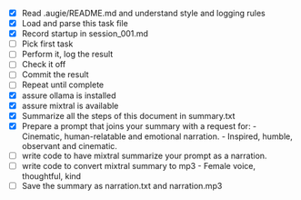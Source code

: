 - [x] Read .augie/README.md and understand style and logging rules
- [x] Load and parse this task file
- [x] Record startup in session_001.md
- [ ] Pick first task
- [ ] Perform it, log the result
- [ ] Check it off
- [ ] Commit the result
- [ ] Repeat until complete
- [x] assure ollama is installed
- [x] assure mixtral is available
- [x] Summarize all the steps of this document in summary.txt
- [x] Prepare a prompt that joins your summary with a request for:
      - Cinematic, human-relatable and emotional narration.
      - Inspired, humble, observant and cinematic.
- [ ] write code to have mixtral summarize your prompt as a narration.
- [ ] write code to convert mixtral summary to mp3
      - Female voice, thoughtful, kind
- [ ] Save the summary as narration.txt and narration.mp3

